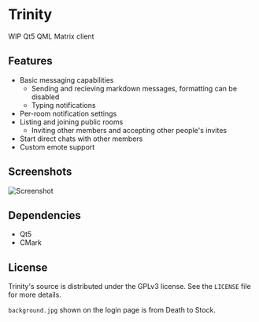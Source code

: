 # Trinity
WIP Qt5 QML Matrix client

## Features
* Basic messaging capabilities
  * Sending and recieving markdown messages, formatting can be disabled
  * Typing notifications
* Per-room notification settings
* Listing and joining public rooms
  * Inviting other members and accepting other people's invites
* Start direct chats with other members
* Custom emote support

## Screenshots

![Screenshot](https://raw.githubusercontent.com/invghost/Trinity/master/misc/screenshot.png)

## Dependencies
* Qt5
* CMark

## License
Trinity's source is distributed under the GPLv3 license. See the `LICENSE` file for more details.

`background.jpg` shown on the login page is from Death to Stock.
